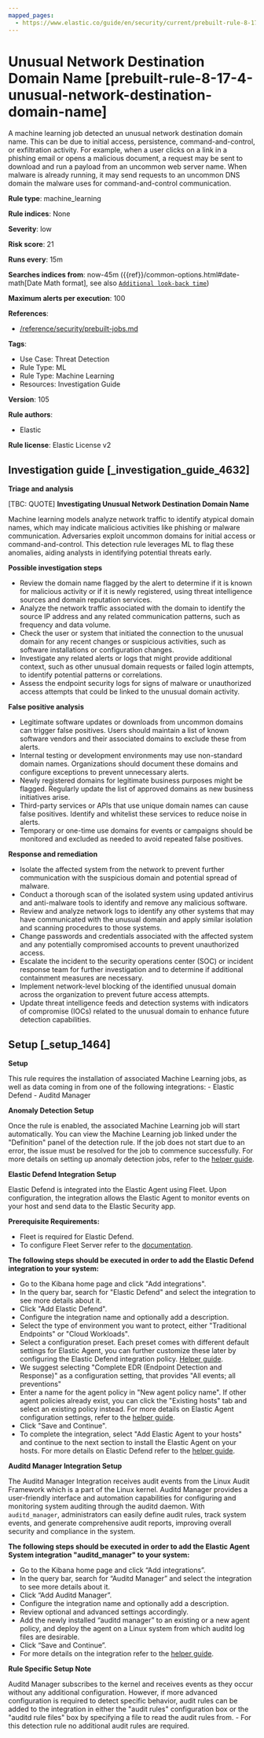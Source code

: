 ```yaml
---
mapped_pages:
  - https://www.elastic.co/guide/en/security/current/prebuilt-rule-8-17-4-unusual-network-destination-domain-name.html
---
```


# Unusual Network Destination Domain Name [prebuilt-rule-8-17-4-unusual-network-destination-domain-name]

A machine learning job detected an unusual network destination domain name. This can be due to initial access, persistence, command-and-control, or exfiltration activity. For example, when a user clicks on a link in a phishing email or opens a malicious document, a request may be sent to download and run a payload from an uncommon web server name. When malware is already running, it may send requests to an uncommon DNS domain the malware uses for command-and-control communication.

**Rule type**: machine_learning

**Rule indices**: None

**Severity**: low

**Risk score**: 21

**Runs every**: 15m

**Searches indices from**: now-45m ({{ref}}/common-options.html#date-math[Date Math format], see also [`Additional look-back time`](docs-content://solutions/security/detect-and-alert/create-detection-rule.md#rule-schedule))

**Maximum alerts per execution**: 100

**References**:

* [/reference/security/prebuilt-jobs.md](/reference/prebuilt-jobs.md)

**Tags**:

* Use Case: Threat Detection
* Rule Type: ML
* Rule Type: Machine Learning
* Resources: Investigation Guide

**Version**: 105

**Rule authors**:

* Elastic

**Rule license**: Elastic License v2

## Investigation guide [_investigation_guide_4632]

**Triage and analysis**

[TBC: QUOTE]
**Investigating Unusual Network Destination Domain Name**

Machine learning models analyze network traffic to identify atypical domain names, which may indicate malicious activities like phishing or malware communication. Adversaries exploit uncommon domains for initial access or command-and-control. This detection rule leverages ML to flag these anomalies, aiding analysts in identifying potential threats early.

**Possible investigation steps**

* Review the domain name flagged by the alert to determine if it is known for malicious activity or if it is newly registered, using threat intelligence sources and domain reputation services.
* Analyze the network traffic associated with the domain to identify the source IP address and any related communication patterns, such as frequency and data volume.
* Check the user or system that initiated the connection to the unusual domain for any recent changes or suspicious activities, such as software installations or configuration changes.
* Investigate any related alerts or logs that might provide additional context, such as other unusual domain requests or failed login attempts, to identify potential patterns or correlations.
* Assess the endpoint security logs for signs of malware or unauthorized access attempts that could be linked to the unusual domain activity.

**False positive analysis**

* Legitimate software updates or downloads from uncommon domains can trigger false positives. Users should maintain a list of known software vendors and their associated domains to exclude these from alerts.
* Internal testing or development environments may use non-standard domain names. Organizations should document these domains and configure exceptions to prevent unnecessary alerts.
* Newly registered domains for legitimate business purposes might be flagged. Regularly update the list of approved domains as new business initiatives arise.
* Third-party services or APIs that use unique domain names can cause false positives. Identify and whitelist these services to reduce noise in alerts.
* Temporary or one-time use domains for events or campaigns should be monitored and excluded as needed to avoid repeated false positives.

**Response and remediation**

* Isolate the affected system from the network to prevent further communication with the suspicious domain and potential spread of malware.
* Conduct a thorough scan of the isolated system using updated antivirus and anti-malware tools to identify and remove any malicious software.
* Review and analyze network logs to identify any other systems that may have communicated with the unusual domain and apply similar isolation and scanning procedures to those systems.
* Change passwords and credentials associated with the affected system and any potentially compromised accounts to prevent unauthorized access.
* Escalate the incident to the security operations center (SOC) or incident response team for further investigation and to determine if additional containment measures are necessary.
* Implement network-level blocking of the identified unusual domain across the organization to prevent future access attempts.
* Update threat intelligence feeds and detection systems with indicators of compromise (IOCs) related to the unusual domain to enhance future detection capabilities.


## Setup [_setup_1464]

**Setup**

This rule requires the installation of associated Machine Learning jobs, as well as data coming in from one of the following integrations: - Elastic Defend - Auditd Manager

**Anomaly Detection Setup**

Once the rule is enabled, the associated Machine Learning job will start automatically. You can view the Machine Learning job linked under the "Definition" panel of the detection rule. If the job does not start due to an error, the issue must be resolved for the job to commence successfully. For more details on setting up anomaly detection jobs, refer to the [helper guide](docs-content://explore-analyze/machine-learning/anomaly-detection.md).

**Elastic Defend Integration Setup**

Elastic Defend is integrated into the Elastic Agent using Fleet. Upon configuration, the integration allows the Elastic Agent to monitor events on your host and send data to the Elastic Security app.

**Prerequisite Requirements:**

* Fleet is required for Elastic Defend.
* To configure Fleet Server refer to the [documentation](docs-content://reference/ingestion-tools/fleet/fleet-server.md).

**The following steps should be executed in order to add the Elastic Defend integration to your system:**

* Go to the Kibana home page and click "Add integrations".
* In the query bar, search for "Elastic Defend" and select the integration to see more details about it.
* Click "Add Elastic Defend".
* Configure the integration name and optionally add a description.
* Select the type of environment you want to protect, either "Traditional Endpoints" or "Cloud Workloads".
* Select a configuration preset. Each preset comes with different default settings for Elastic Agent, you can further customize these later by configuring the Elastic Defend integration policy. [Helper guide](docs-content://solutions/security/configure-elastic-defend/configure-an-integration-policy-for-elastic-defend.md).
* We suggest selecting "Complete EDR (Endpoint Detection and Response)" as a configuration setting, that provides "All events; all preventions"
* Enter a name for the agent policy in "New agent policy name". If other agent policies already exist, you can click the "Existing hosts" tab and select an existing policy instead. For more details on Elastic Agent configuration settings, refer to the [helper guide](docs-content://reference/ingestion-tools/fleet/agent-policy.md).
* Click "Save and Continue".
* To complete the integration, select "Add Elastic Agent to your hosts" and continue to the next section to install the Elastic Agent on your hosts. For more details on Elastic Defend refer to the [helper guide](docs-content://solutions/security/configure-elastic-defend/install-elastic-defend.md).

**Auditd Manager Integration Setup**

The Auditd Manager Integration receives audit events from the Linux Audit Framework which is a part of the Linux kernel. Auditd Manager provides a user-friendly interface and automation capabilities for configuring and monitoring system auditing through the auditd daemon. With `auditd_manager`, administrators can easily define audit rules, track system events, and generate comprehensive audit reports, improving overall security and compliance in the system.

**The following steps should be executed in order to add the Elastic Agent System integration "auditd_manager" to your system:**

* Go to the Kibana home page and click “Add integrations”.
* In the query bar, search for “Auditd Manager” and select the integration to see more details about it.
* Click “Add Auditd Manager”.
* Configure the integration name and optionally add a description.
* Review optional and advanced settings accordingly.
* Add the newly installed “auditd manager” to an existing or a new agent policy, and deploy the agent on a Linux system from which auditd log files are desirable.
* Click “Save and Continue”.
* For more details on the integration refer to the [helper guide](https://docs.elastic.co/integrations/auditd_manager).

**Rule Specific Setup Note**

Auditd Manager subscribes to the kernel and receives events as they occur without any additional configuration. However, if more advanced configuration is required to detect specific behavior, audit rules can be added to the integration in either the "audit rules" configuration box or the "auditd rule files" box by specifying a file to read the audit rules from. - For this detection rule no additional audit rules are required.


